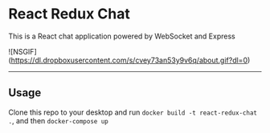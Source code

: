 React Redux Chat
================

This is a React chat application powered by WebSocket and Express

![NSGIF] (https://dl.dropboxusercontent.com/s/cvey73an53y9v6q/about.gif?dl=0)

---

## Usage

Clone this repo to your desktop and run `docker build -t react-redux-chat .`, and then `docker-compose up`